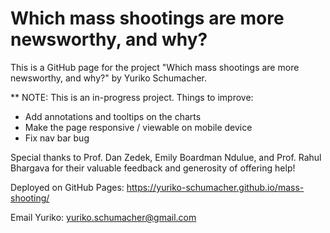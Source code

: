 # Which mass shootings are more newsworthy, and why?

This is a GitHub page for the project "Which mass shootings are more newsworthy, and why?" by Yuriko Schumacher.

\*\* NOTE: This is an in-progress project.
Things to improve:

- Add annotations and tooltips on the charts
- Make the page responsive / viewable on mobile device
- Fix nav bar bug

Special thanks to Prof. Dan Zedek, Emily Boardman Ndulue, and Prof. Rahul Bhargava for their valuable feedback and generosity of offering help!

Deployed on GitHub Pages: https://yuriko-schumacher.github.io/mass-shooting/

Email Yuriko: yuriko.schumacher@gmail.com
